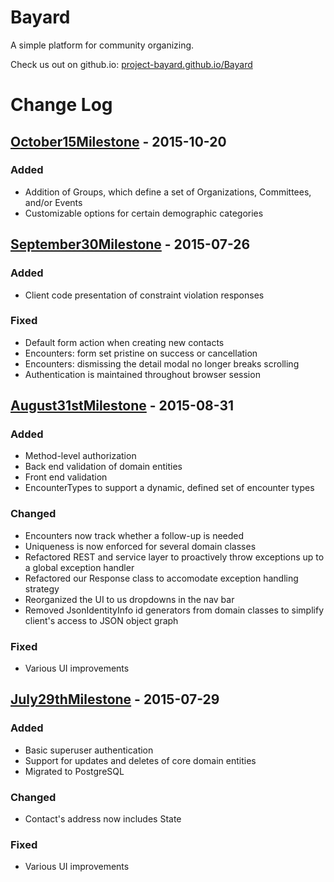 # Bayard

A simple platform for community organizing.

Check us out on github.io: [project-bayard.github.io/Bayard]

# Change Log

## [October15Milestone] - 2015-10-20
### Added
- Addition of Groups, which define a set of Organizations, Committees, and/or Events
- Customizable options for certain demographic categories


## [September30Milestone] - 2015-07-26
### Added
- Client code presentation of constraint violation responses

### Fixed
- Default form action when creating new contacts
- Encounters: form set pristine on success or cancellation
- Encounters: dismissing the detail modal no longer breaks scrolling
- Authentication is maintained throughout browser session

## [August31stMilestone] - 2015-08-31
### Added
- Method-level authorization
- Back end validation of domain entities
- Front end validation
- EncounterTypes to support a dynamic, defined set of encounter types

### Changed
- Encounters now track whether a follow-up is needed
- Uniqueness is now enforced for several domain classes
- Refactored REST and service layer to proactively throw exceptions up to a global exception handler
- Refactored our Response class to accomodate exception handling strategy
- Reorganized the UI to us dropdowns in the nav bar
- Removed JsonIdentityInfo id generators from domain classes to simplify client's access to JSON object graph

### Fixed
- Various UI improvements

## [July29thMilestone] - 2015-07-29
### Added
- Basic superuser authentication
- Support for updates and deletes of core domain entities
- Migrated to PostgreSQL

### Changed
- Contact's address now includes State

### Fixed
- Various UI improvements

[project-bayard.github.io/Bayard]: http://project-bayard.github.io/Bayard/

[October15Milestone]: https://github.com/project-bayard/Bayard/compare/July29th2015Milestone...project-bayard:October15Milestone

[July29thMilestone]: https://github.com/ScottKimball/SMWC/compare/July8th2015Milestone...July29th2015Milestone

[August31stMilestone]: https://github.com/ScottKimball/SMWC/compare/July29th2015Milestone...August31Milestone

[September30Milestone]: https://github.com/ScottKimball/SMWC/compare/August31Milestone...September30Milestone